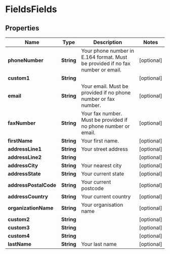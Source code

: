 
# FieldsFields

## Properties
Name | Type | Description | Notes
------------ | ------------- | ------------- | -------------
**phoneNumber** | **String** | Your phone number in E.164 format. Must be provided if no fax number or email. |  [optional]
**custom1** | **String** |  |  [optional]
**email** | **String** | Your email. Must be provided if no phone number or fax number. |  [optional]
**faxNumber** | **String** | Your fax number. Must be provided if no phone number or email. |  [optional]
**firstName** | **String** | Your first name. |  [optional]
**addressLine1** | **String** | Your street address |  [optional]
**addressLine2** | **String** |  |  [optional]
**addressCity** | **String** | Your nearest city |  [optional]
**addressState** | **String** | Your current state |  [optional]
**addressPostalCode** | **String** | Your current postcode |  [optional]
**addressCountry** | **String** | Your current country |  [optional]
**organizationName** | **String** | Your organisation name |  [optional]
**custom2** | **String** |  |  [optional]
**custom3** | **String** |  |  [optional]
**custom4** | **String** |  |  [optional]
**lastName** | **String** | Your last name |  [optional]



